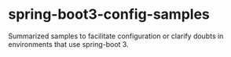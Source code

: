 # spring-boot3-config-samples
 Summarized samples to facilitate configuration or clarify doubts in environments that use spring-boot 3.
